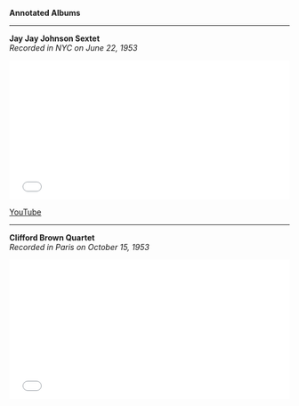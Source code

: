 
**Annotated Albums**    

---

**Jay Jay Johnson Sextet**    
*Recorded in NYC on June 22, 1953*
<html>
  <iframe src="/album_iframe.html#1678475623504" style="width: 100%; height: 250px; border: 0;" scrolling="no"></iframe>
</html>

[YouTube](https://youtube.com/playlist?list=PLUJ7V33M1wR0SyUc2iMilsU6YIcDfP9fs)

---

**Clifford Brown Quartet**    
*Recorded in Paris on October 15, 1953*
 <html>
  <iframe src="/album_iframe.html#1677866395944" style="width: 100%; height: 250px; border: 0;" scrolling="no"></iframe>
</html>


